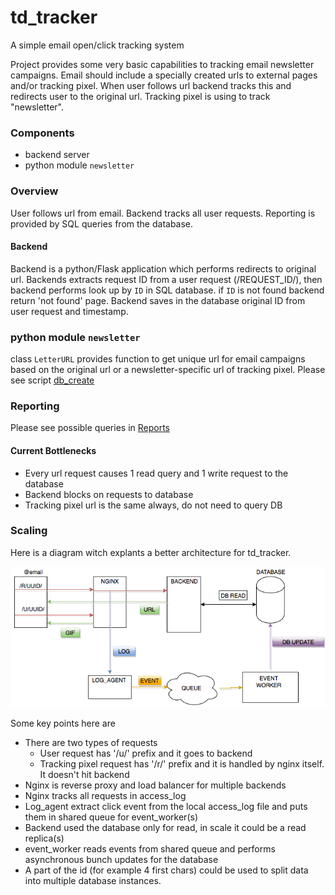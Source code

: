# td_tracker
A simple email open/click tracking system

Project provides some very basic capabilities to tracking email newsletter campaigns. Email should include a specially created urls to external pages and/or tracking pixel. When user follows url backend tracks this and redirects user to the original url. Tracking pixel is using to track "newsletter".

### Components

* backend server
* python module `newsletter`

### Overview

User follows url from email. Backend tracks all user requests. Reporting is provided by SQL queries from the database.

#### Backend

Backend is a python/Flask application which performs redirects to original url. Backends extracts request ID from a user request (/REQUEST_ID/), then backend performs look up by `ID` in SQL database. if `ID` is not found backend return 'not found' page.
Backend saves in the database original ID from user request and timestamp.

### python module `newsletter`

class `LetterURL`  provides function to get unique url for email campaigns based on the original url or a newsletter-specific url of tracking pixel. Please see script [db_create](db_create.py)

### Reporting

Please see possible queries in [Reports](REPORTS.md)

#### Current Bottlenecks

* Every url request causes 1 read query and 1 write request to the database
* Backend blocks on requests to database
* Tracking pixel url is the same always, do not need to query DB

### Scaling

Here is a diagram witch explants a better architecture for td_tracker.

![td_tracker in scale ](files/Scale.png)

Some key points here are

 * There are two types of requests
   * User request has '/u/' prefix and it goes to backend
   * Tracking pixel request has '/r/' prefix and it is handled by nginx itself. It doesn't hit backend
 * Nginx is reverse proxy and load balancer for multiple backends
 * Nginx tracks all requests in access_log
 * Log_agent extract click event from the local access_log file and puts them in shared queue for event_worker(s)
 * Backend used the database only for read, in scale it could be a read replica(s)
 * event_worker reads events from shared queue and performs asynchronous bunch updates for the database
 * A part of the id (for example 4 first chars) could be used to split data into multiple database instances.
